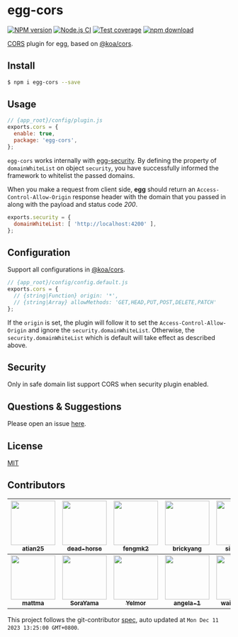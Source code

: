 # egg-cors

[![NPM version][npm-image]][npm-url]
[![Node.js CI](https://github.com/eggjs/egg-cors/actions/workflows/nodejs.yml/badge.svg)](https://github.com/eggjs/egg-cors/actions/workflows/nodejs.yml)
[![Test coverage][codecov-image]][codecov-url]
[![npm download][download-image]][download-url]

[npm-image]: https://img.shields.io/npm/v/egg-cors.svg?style=flat-square
[npm-url]: https://npmjs.org/package/egg-cors
[codecov-image]: https://codecov.io/github/eggjs/egg-cors/coverage.svg?branch=master
[codecov-url]: https://codecov.io/github/eggjs/egg-cors?branch=master
[download-image]: https://img.shields.io/npm/dm/egg-cors.svg?style=flat-square
[download-url]: https://npmjs.org/package/egg-cors

[CORS](https://developer.mozilla.org/en-US/docs/Web/HTTP/Access_control_CORS) plugin for egg, based on [@koa/cors](https://github.com/koajs/cors).

## Install

```bash
$ npm i egg-cors --save
```

## Usage

```js
// {app_root}/config/plugin.js
exports.cors = {
  enable: true,
  package: 'egg-cors',
};
```

`egg-cors` works internally with [egg-security](https://github.com/eggjs/egg-security). By defining the property of `domainWhiteList` on object `security`, you have successfully informed the framework to whitelist the passed domains.

When you make a request from client side, **egg** should return an `Access-Control-Allow-Origin` response header with the domain that you passed in along with the payload and status code *200*.

```js
exports.security = {
  domainWhiteList: [ 'http://localhost:4200' ],
};
```

## Configuration

Support all configurations in [@koa/cors](https://github.com/koajs/cors).

```js
// {app_root}/config/config.default.js
exports.cors = {
  // {string|Function} origin: '*',
  // {string|Array} allowMethods: 'GET,HEAD,PUT,POST,DELETE,PATCH'
};
```

If the `origin` is set, the plugin will follow it to set the `Access-Control-Allow-Origin` and ignore the `security.domainWhiteList`. Otherwise, the `security.domainWhiteList` which is default will take effect as described above.

## Security

Only in safe domain list support CORS when security plugin enabled.

## Questions & Suggestions

Please open an issue [here](https://github.com/eggjs/egg/issues).

## License

[MIT](LICENSE)

<!-- GITCONTRIBUTOR_START -->

## Contributors

|[<img src="https://avatars.githubusercontent.com/u/227713?v=4" width="100px;"/><br/><sub><b>atian25</b></sub>](https://github.com/atian25)<br/>|[<img src="https://avatars.githubusercontent.com/u/985607?v=4" width="100px;"/><br/><sub><b>dead-horse</b></sub>](https://github.com/dead-horse)<br/>|[<img src="https://avatars.githubusercontent.com/u/156269?v=4" width="100px;"/><br/><sub><b>fengmk2</b></sub>](https://github.com/fengmk2)<br/>|[<img src="https://avatars.githubusercontent.com/u/3139237?v=4" width="100px;"/><br/><sub><b>brickyang</b></sub>](https://github.com/brickyang)<br/>|[<img src="https://avatars.githubusercontent.com/u/3297859?v=4" width="100px;"/><br/><sub><b>sinchang</b></sub>](https://github.com/sinchang)<br/>|[<img src="https://avatars.githubusercontent.com/u/2842176?v=4" width="100px;"/><br/><sub><b>XadillaX</b></sub>](https://github.com/XadillaX)<br/>|
| :---: | :---: | :---: | :---: | :---: | :---: |
[<img src="https://avatars.githubusercontent.com/u/1148428?v=4" width="100px;"/><br/><sub><b>mattma</b></sub>](https://github.com/mattma)<br/>|[<img src="https://avatars.githubusercontent.com/u/20397245?v=4" width="100px;"/><br/><sub><b>SoraYama</b></sub>](https://github.com/SoraYama)<br/>|[<img src="https://avatars.githubusercontent.com/u/9161488?v=4" width="100px;"/><br/><sub><b>Yelmor</b></sub>](https://github.com/Yelmor)<br/>|[<img src="https://avatars.githubusercontent.com/u/6895141?v=4" width="100px;"/><br/><sub><b>angela-1</b></sub>](https://github.com/angela-1)<br/>|[<img src="https://avatars.githubusercontent.com/u/1763067?v=4" width="100px;"/><br/><sub><b>waitingsong</b></sub>](https://github.com/waitingsong)<br/>

This project follows the git-contributor [spec](https://github.com/xudafeng/git-contributor), auto updated at `Mon Dec 11 2023 13:25:00 GMT+0800`.

<!-- GITCONTRIBUTOR_END -->

